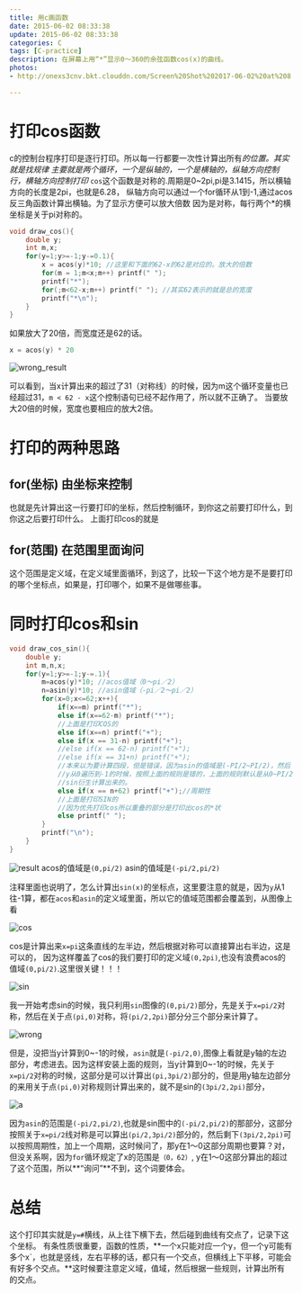 ```yaml
---
title: 用c画函数
date: 2015-06-02 08:33:38
update: 2015-06-02 08:33:38
categories: C
tags: [C-practice]
description: 在屏幕上用“*”显示0～360的余弦函数cos(x)的曲线。
photos:
- http://onexs3cnv.bkt.clouddn.com/Screen%20Shot%202017-06-02%20at%208.33.50%20AM.png

---
```


# 打印cos函数
c的控制台程序打印是逐行打印。所以每一行都要一次性计算出所有*的位置。其实就是找规律
主要就是两个循环，一个是纵轴的，一个是横轴的，纵轴方向控制行，横轴方向控制打印*
`cos`这个函数是对称的.周期是0~2pi,pi是3.1415，所以横轴方向的长度是2pi，也就是6.28，
纵轴方向可以通过一个for循环从1到-1,通过acos反三角函数计算出横轴。为了显示方便可以放大倍数
因为是对称，每行两个*的横坐标是关于pi对称的。

```c
void draw_cos(){
    double y;
    int m,x;
    for(y=1;y>=-1;y-=0.1){
        x = acos(y)*10; //这里和下面的62-x的62是对应的。放大的倍数
        for(m = 1;m<x;m++) printf(" ");
        printf("*");
        for(;m<62-x;m++) printf(" "); //其实62表示的就是总的宽度
        printf("*\n");
    }
}
```

如果放大了20倍，而宽度还是62的话。
```c
x = acos(y) * 20
```
![wrong_result](http://onexs3cnv.bkt.clouddn.com/Screen%20Shot%202017-06-02%20at%2011.46.38%20AM.png)

可以看到，当x计算出来的超过了31（对称线）的时候，因为m这个循环变量也已经超过31，`m < 62 - x`这个控制语句已经不起作用了，所以就不正确了。
当要放大20倍的时候，宽度也要相应的放大2倍。


# 打印的两种思路

## for(坐标) 由坐标来控制

也就是先计算出这一行要打印的坐标，然后控制循环，到你这之前要打印什么，到你这之后要打印什么。
上面打印cos的就是

## for(范围) 在范围里面询问

这个范围是定义域，在定义域里面循环，到这了，比较一下这个地方是不是要打印的哪个坐标点，如果是，打印哪个，如果不是做哪些事。

# 同时打印cos和sin

```c
void draw_cos_sin(){
    double y;
    int m,n,x;
    for(y=1;y>=-1;y-=.1){
        m=acos(y)*10; //acos值域（0～pi／2）
        n=asin(y)*10; //asin值域（-pi／2～pi／2）
        for(x=0;x<=62;x++){
            if(x==m) printf("*");
            else if(x==62-m) printf("*");
            //上面是打印COS的
            else if(x==n) printf("+");
            else if(x == 31-n) printf("+");
            //else if(x == 62-n) printf("+");
            //else if(x == 31+n) printf("+");
            //本来以为要计算四段，但是错误，因为asin的值域是(-PI/2~PI/2)，然后
            //y从0遍历到-1的时候，按照上面的规则是错的，上面的规则默认是从0~PI/2那段的
            //sin衍生计算出来的。
            else if(x == n+62) printf("+");//周期性
            //上面是打印SIN的
            //因为优先打印cos所以重叠的部分是打印出cos的*状
            else printf(" ");
        }
        printf("\n");
    }
}
```
![result](http://onexs3cnv.bkt.clouddn.com/Screen%20Shot%202017-06-14%20at%203.17.08%20PM.png)
acos的值域是`(0,pi/2)`
asin的值域是`(-pi/2,pi/2)`

注释里面也说明了，怎么计算出`sin(x)`的坐标点，这里要注意的就是，因为`y`从1往-1算，都在`acos`和`asin`的定义域里面，所以它的值域范围都会覆盖到，从图像上看

![cos](http://onexs3cnv.bkt.clouddn.com/Screen%20Shot%202017-06-14%20at%203.22.36%20PM.png)

cos是计算出来`x=pi`这条直线的左半边，然后根据对称可以直接算出右半边，这是可以的， 因为这样覆盖了cos的我们要打印的定义域`(0,2pi)`,也没有浪费acos的值域`(0,pi/2)`.这里很关键！！！

![sin](http://onexs3cnv.bkt.clouddn.com/Screen%20Shot%202017-06-14%20at%203.23.05%20PM.png)

我一开始考虑sin的时候，我只利用`sin`图像的`(0,pi/2)`部分，先是关于`x=pi/2`对称，然后在关于点`(pi,0)`对称，将`(pi/2,2pi)`部分分三个部分来计算了。

![wrong](http://onexs3cnv.bkt.clouddn.com/Screen%20Shot%202017-06-14%20at%203.44.36%20PM.png)

但是，没把当y计算到0~-1的时候，`asin`就是`(-pi/2,0)`,图像上看就是y轴的左边部分，考虑进去。因为这样安装上面的规则，当y计算到0~-1的时候，先关于`x=pi/2`对称的时候，这部分是可以计算出`(pi,3pi/2)`部分的，但是用y轴左边部分的来用关于点`(pi,0)`对称规则计算出来的，就不是sin的`(3pi/2,2pi)`部分，


![a](http://onexs3cnv.bkt.clouddn.com/Screen%20Shot%202017-06-14%20at%203.26.35%20PM.png)

因为`asin`的范围是`(-pi/2,pi/2)`,也就是sin图中的`(-pi/2,pi/2)`的那部分，这部分按照关于`x=pi/2`线对称是可以算出`(pi/2,3pi/2)`部分的，然后剩下`(3pi/2,2pi)`可以按照周期性，加上一个周期，这时候问了，那y在1～0这部分周期也要算？对，但没关系啊，因为`for`循环规定了x的范围是`（0，62）`, y在1～0这部分算出的超过了这个范围，所以**“询问”**不到，这个词要体会。


# 总结

这个打印其实就是`y=#`横线，从上往下横下去，然后碰到曲线有交点了，记录下这个坐标。
有条性质很重要，函数的性质，**一个x只能对应一个y，但一个y可能有多个x`，也就是竖线，左右平移的话，都只有一个交点，但横线上下平移，可能会有好多个交点。**这时候要注意定义域，值域，然后根据一些规则，计算出所有的交点。
